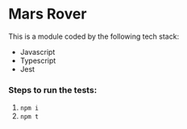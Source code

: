 # Mars Rover

This is a module coded by the following tech stack:

- Javascript
- Typescript
- Jest

### Steps to run the tests:
1. `npm i`
2. `npm t`

